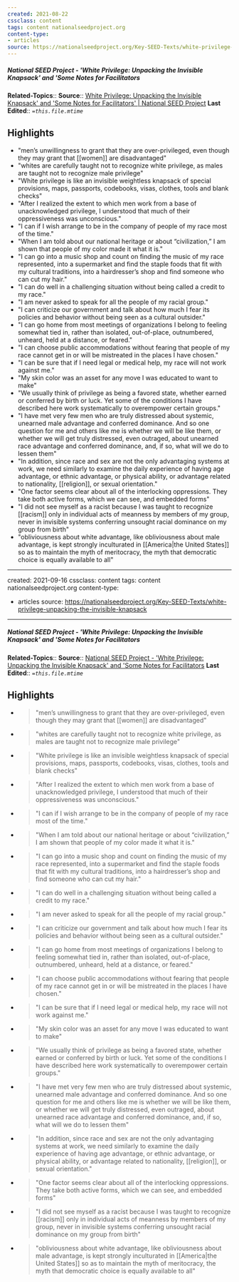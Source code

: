 ```yaml
---
created: 2021-08-22
cssclass: content
tags: content nationalseedproject.org
content-type: 
- articles
source: https://nationalseedproject.org/Key-SEED-Texts/white-privilege-unpacking-the-invisible-knapsack
---
```

##### National SEED Project - 'White Privilege: Unpacking the Invisible Knapsack' and 'Some Notes for Facilitators
**Related-Topics**:: 
**Source**:: [White Privilege: Unpacking the Invisible Knapsack' and 'Some Notes for Facilitators' | National SEED Project](https://nationalseedproject.org/Key-SEED-Texts/white-privilege-unpacking-the-invisible-knapsack)
**Last Edited**:: *`=this.file.mtime`*

## Highlights
- "men’s unwillingness to grant that they are over-privileged, even though they may grant that [[women]] are disadvantaged" 
- "whites are carefully taught not to recognize white privilege, as males are taught not to recognize male privilege" 
- "White privilege is like an invisible weightless knapsack of special provisions, maps, passports, codebooks, visas, clothes, tools and blank checks" 
- "After I realized the extent to which men work from a base of unacknowledged privilege, I understood that much of their oppressiveness was unconscious." 
- "I can if I wish arrange to be in the company of people of my race most of the time." 
- "When I am told about our national heritage or about “civilization,” I am shown that people of my color made it what it is." 
- "I can go into a music shop and count on finding the music of my race represented, into a supermarket and find the staple foods that fit with my cultural traditions, into a hairdresser’s shop and find someone who can cut my hair." 
- "I can do well in a challenging situation without being called a credit to my race." 
- "I am never asked to speak for all the people of my racial group." 
- "I can criticize our government and talk about how much I fear its policies and behavior without being seen as a cultural outsider." 
- "I can go home from most meetings of organizations I belong to feeling somewhat tied in, rather than isolated, out-of-place, outnumbered, unheard, held at a distance, or feared." 
- "I can choose public accommodations without fearing that people of my race cannot get in or will be mistreated in the places I have chosen." 
- "I can be sure that if I need legal or medical help, my race will not work against me." 
- "My skin color was an asset for any move I was educated to want to make" 
- "We usually think of privilege as being a favored state, whether earned or conferred by birth or luck. Yet some of the conditions I have described here work systematically to overempower certain groups." 
- "I have met very few men who are truly distressed about systemic, unearned male advantage and conferred dominance. And so one question for me and others like me is whether we will be like them, or whether we will get truly distressed, even outraged, about unearned race advantage and conferred dominance, and, if so, what will we do to lessen them" 
- "In addition, since race and sex are not the only advantaging systems at work, we need similarly to examine the daily experience of having age advantage, or ethnic advantage, or physical ability, or advantage related to nationality, [[religion]], or sexual orientation." 
- "One factor seems clear about all of the interlocking oppressions. They take both active forms, which we can see, and embedded forms" 
- "I did not see myself as a racist because I was taught to recognize [[racism]] only in individual acts of meanness by members of my group, never in invisible systems conferring unsought racial dominance on my group from birth" 
- "obliviousness about white advantage, like obliviousness about male advantage, is kept strongly inculturated in [[America|the United States]] so as to maintain the myth of meritocracy, the myth that democratic choice is equally available to all" 
---
created: 2021-09-16
cssclass: content
tags: content nationalseedproject.org
content-type: 
- articles
source: https://nationalseedproject.org/Key-SEED-Texts/white-privilege-unpacking-the-invisible-knapsack
---
##### National SEED Project - 'White Privilege: Unpacking the Invisible Knapsack' and 'Some Notes for Facilitators
**Related-Topics**:: 
**Source**:: [National SEED Project - 'White Privilege: Unpacking the Invisible Knapsack' and 'Some Notes for Facilitators](https://nationalseedproject.org/Key-SEED-Texts/white-privilege-unpacking-the-invisible-knapsack)
**Last Edited**:: *`=this.file.mtime`*

## Highlights
- > "men’s unwillingness to grant that they are over-privileged, even though they may grant that [[women]] are disadvantaged" 
- > "whites are carefully taught not to recognize white privilege, as males are taught not to recognize male privilege" 
- > "White privilege is like an invisible weightless knapsack of special provisions, maps, passports, codebooks, visas, clothes, tools and blank checks" 
- > "After I realized the extent to which men work from a base of unacknowledged privilege, I understood that much of their oppressiveness was unconscious." 
- > "I can if I wish arrange to be in the company of people of my race most of the time." 
- > "When I am told about our national heritage or about “civilization,” I am shown that people of my color made it what it is." 
- > "I can go into a music shop and count on finding the music of my race represented, into a supermarket and find the staple foods that fit with my cultural traditions, into a hairdresser’s shop and find someone who can cut my hair." 
- > "I can do well in a challenging situation without being called a credit to my race." 
- > "I am never asked to speak for all the people of my racial group." 
- > "I can criticize our government and talk about how much I fear its policies and behavior without being seen as a cultural outsider." 
- > "I can go home from most meetings of organizations I belong to feeling somewhat tied in, rather than isolated, out-of-place, outnumbered, unheard, held at a distance, or feared." 
- > "I can choose public accommodations without fearing that people of my race cannot get in or will be mistreated in the places I have chosen." 
- > "I can be sure that if I need legal or medical help, my race will not work against me." 
- > "My skin color was an asset for any move I was educated to want to make" 
- > "We usually think of privilege as being a favored state, whether earned or conferred by birth or luck. Yet some of the conditions I have described here work systematically to overempower certain groups." 
- > "I have met very few men who are truly distressed about systemic, unearned male advantage and conferred dominance. And so one question for me and others like me is whether we will be like them, or whether we will get truly distressed, even outraged, about unearned race advantage and conferred dominance, and, if so, what will we do to lessen them" 
- > "In addition, since race and sex are not the only advantaging systems at work, we need similarly to examine the daily experience of having age advantage, or ethnic advantage, or physical ability, or advantage related to nationality, [[religion]], or sexual orientation." 
- > "One factor seems clear about all of the interlocking oppressions. They take both active forms, which we can see, and embedded forms" 
- > "I did not see myself as a racist because I was taught to recognize [[racism]] only in individual acts of meanness by members of my group, never in invisible systems conferring unsought racial dominance on my group from birth" 
- > "obliviousness about white advantage, like obliviousness about male advantage, is kept strongly inculturated in [[America|the United States]] so as to maintain the myth of meritocracy, the myth that democratic choice is equally available to all" 
